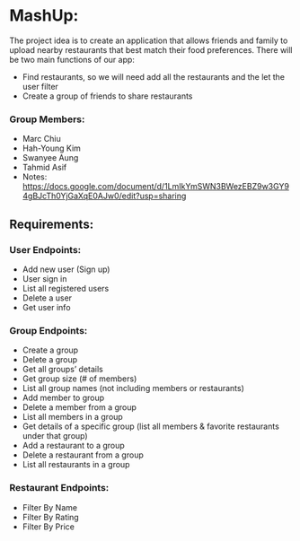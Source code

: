 # MashUp:
The project idea is to create an application that allows friends and family to upload nearby restaurants that best match their food preferences. There will be two main functions of our app:
- Find restaurants, so we will need add all the restaurants and the let the user filter 
- Create a group of friends to share restaurants

### Group Members: 
- Marc Chiu
- Hah-Young Kim
- Swanyee Aung
- Tahmid Asif
- Notes: https://docs.google.com/document/d/1LmIkYmSWN3BWezEBZ9w3GY94gBJcTh0YjGaXqE0AJw0/edit?usp=sharing

## Requirements:
### User Endpoints:
- Add new user (Sign up)
- User sign in
- List all registered users
- Delete a user
- Get user info

### Group Endpoints:
- Create a group
- Delete a group
- Get all groups’ details
- Get group size (# of members)
- List all group names (not including members or restaurants)
- Add member to group
- Delete a member from a group
- List all members in a group
- Get details of a specific group (list all members & favorite restaurants under that group)
- Add a restaurant to a group
- Delete a restaurant from a group
- List all restaurants in a group


### Restaurant Endpoints:
- Filter By Name
- Filter By Rating
- Filter By Price